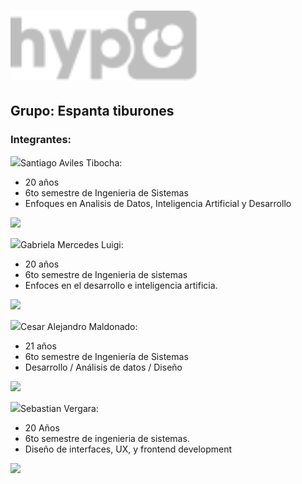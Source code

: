 # <img src="https://github.com/ICM2310/Hypo/blob/main/app/src/main/assets/polaroidSnaptouch/hypologo.svg" width="300">


## Grupo: Espanta tiburones

### Integrantes:

<img src="https://media.giphy.com/media/WUlplcMpOCEmTGBtBW/giphy.gif" width="30">Santiago Aviles Tibocha:
- 20 años
- 6to semestre de Ingenieria de Sistemas
- Enfoques en Analisis de Datos, Inteligencia Artificial y Desarrollo

<img src= "https://user-images.githubusercontent.com/110882455/218939355-d47da819-0e06-4313-a88d-26bf926bc7ae.jpg" width="300">

<img src="https://media.giphy.com/media/WUlplcMpOCEmTGBtBW/giphy.gif" width="30">Gabriela Mercedes Luigi:

- 20 años 
- 6to semestre de Ingenieria de sistemas 
- Enfoces en el desarrollo e inteligencia artificia. 

<img src="https://user-images.githubusercontent.com/85581309/218597243-62e36a7a-57cc-4675-ae2f-0df9add31168.jpeg" width="300">

<img src="https://media.giphy.com/media/WUlplcMpOCEmTGBtBW/giphy.gif" width="30">Cesar Alejandro Maldonado:

- 21 años
- 6to semestre de Ingeniería de Sistemas
- Desarrollo / Análisis de datos / Diseño  

<img src="https://user-images.githubusercontent.com/110882173/218919435-1c17e9ed-6d60-4a9f-98c5-7012bb55ae73.png" width="300">


<img src="https://media.giphy.com/media/WUlplcMpOCEmTGBtBW/giphy.gif" width="30">Sebastian Vergara:

- 20 Años
- 6to semestre de ingenieria de sistemas.
- Diseño de interfaces, UX, y frontend development
<img src="https://media.licdn.com/dms/image/C5603AQH5b3K6dEyQJw/profile-displayphoto-shrink_800_800/0/1661795303502?e=1681948800&v=beta&t=Ty1JV5PnbWbLaomdaXZRH447D92MYoLNwys6QvolUMc" width="300">



